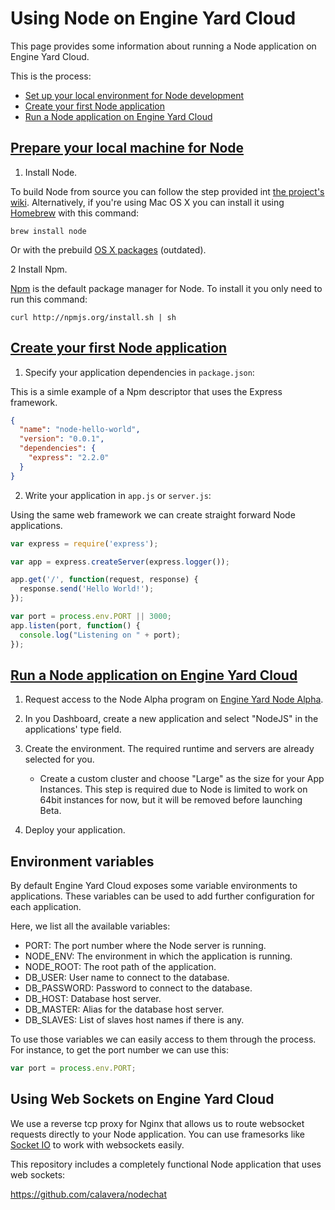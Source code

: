 # Using Node on Engine Yard Cloud

This page provides some information about running a Node application on Engine Yard Cloud.

This is the process:

* [Set up your local environment for Node development][1]
* [Create your first Node application][2]
* [Run a Node application on Engine Yard Cloud][3]

<a href="#topic1"><h2 id="#topic1">Prepare your local machine for Node</h2></a>

1. Install Node.

  To build Node from source you can follow the step provided int [the project's wiki](https://github.com/joyent/node/wiki/Installation).
  Alternatively, if you're using Mac OS X you can install it using [Homebrew](http://mxcl.github.com/homebrew/) with this command:

    brew install node

  Or with the prebuild [OS X packages](https://sites.google.com/site/nodejsmacosx/) (outdated).

2 Install Npm.

  [Npm](http://npmjs.org/) is the default package manager for Node. To install it you only need to run this command:

    curl http://npmjs.org/install.sh | sh

<a href="#topic2"><h2 id="#topic2">Create your first Node application</h2></a>

1. Specify your application dependencies in `package.json`:

This is a simle example of a Npm descriptor that uses the Express framework.

```json
{
  "name": "node-hello-world",
  "version": "0.0.1",
  "dependencies": {
    "express": "2.2.0"
  }
}
```

2. Write your application in `app.js` or `server.js`:

Using the same web framework we can create straight forward Node applications.

```javascript
var express = require('express');

var app = express.createServer(express.logger());

app.get('/', function(request, response) {
  response.send('Hello World!');
});

var port = process.env.PORT || 3000;
app.listen(port, function() {
  console.log("Listening on " + port);
});
```

<a href="#topic3"><h2 id="#topic3">Run a Node application on Engine Yard Cloud</h2></a>

1. Request access to the Node Alpha program on [Engine Yard Node Alpha]('#").

2. In you Dashboard, create a new application and select "NodeJS" in the applications' type field.

3. Create the environment. The required runtime and servers are already selected for you.

    - Create a custom cluster and choose "Large" as the size for your App Instances. This step is required due to Node is limited to work on 64bit instances for now, but it will be removed before launching Beta.

4. Deploy your application.

[1]: #topic1        "topic1"
[2]: #topic2        "topic2"
[3]: #topic3        "topic3"

## Environment variables

By default Engine Yard Cloud exposes some variable environments to applications. These variables can be used to add further configuration for each application.

Here, we list all the available variables:

- PORT: The port number where the Node server is running.
- NODE_ENV: The environment in which the application is running.
- NODE_ROOT: The root path of the application.
- DB_USER: User name to connect to the database.
- DB_PASSWORD: Password to connect to the database.
- DB_HOST: Database host server.
- DB_MASTER: Alias for the database host server.
- DB_SLAVES: List of slaves host names if there is any.

To use those variables we can easily access to them through the process. For instance, to get the port number we can use this:

```javascript
var port = process.env.PORT;
```

## Using Web Sockets on Engine Yard Cloud

We use a reverse tcp proxy for Nginx that allows us to route websocket requests directly to your Node application. You can use framesorks like [Socket IO](http://socket.io/) to work with websockets easily.

This repository includes a completely functional Node application that uses web sockets:

https://github.com/calavera/nodechat
